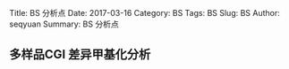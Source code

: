 Title: BS 分析点
Date: 2017-03-16
Category: BS
Tags: BS
Slug: BS
Author: seqyuan
Summary: BS 分析点

## 多样品CGI 差异甲基化分析



